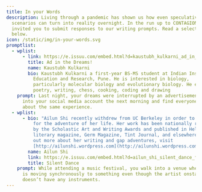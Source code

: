 ```yaml
---
title: In your Words
description: Living through a pandemic has shown us how even speculative
  scenarios can turn into reality overnight. In the run up to CONTAGION, we
  invited you to submit responses to our writing prompts. Read a selection
  below.
icon: /static/img/in-your-words.svg
promptlist:
  - wplist:
      - link: https://e.issuu.com/embed.html?d=kaustubh_kulkarni_ad_in_the_dreams&hideIssuuLogo=true&u=sciencegallerybengaluru
        title: Ad in the Dreams!
        name: Kaustubh Kulkarni
        bio: Kaustubh Kulkarni a first-year BS-MS student at Indian Institute of Science
          Education and Research, Pune. He is interested in biology,
          particularly molecular biology and evolutionary biology. He enjoys
          poetry, writing, chess, cooking, coding and drawing
    prompt: Last night, your dreams were interrupted by an advertisement. You log
      into your social media account the next morning and find everyone posting
      about the same experience.
  - wplist:
      - bio: "Ailun Shi recently withdrew from UC Berkeley in order to go on a gap year
          for the adventure of her life. Her work has been nationally recognized
          by the Scholastic Art and Writing Awards and published in Helen: a
          literary magazine, Germ Magazine, Tint Journal, and elsewhere. To find
          out more about her writing and gap adventures, visit
          [http://ailunshi.wordpress.com](http://ailunshi.wordpress.com/)."
        name: Ailun Shi
        link: https://e.issuu.com/embed.html?d=ailun_shi_silent_dance_final&hideIssuuLogo=true&u=sciencegallerybengaluru
        title: Silent Dance
    prompt: While attending a music festival, you walk into a venue where the crowd
      is moving synchronously to something even though the artist onstage
      doesn’t have any instruments.
---
```

